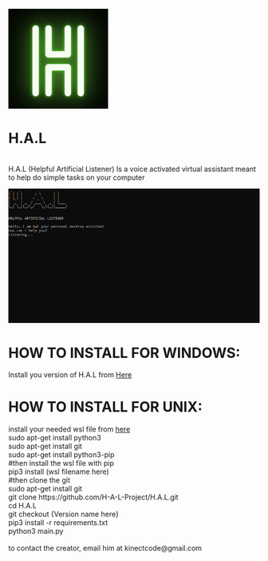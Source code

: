 ![image](https://raw.githubusercontent.com/H-A-L-Project/H.A.L/main/logo.png)
# H.A.L

<br>H.A.L (Helpful Artificial Listener) Is a voice activated virtual assistant meant to help do simple tasks on your computer

![image](https://raw.githubusercontent.com/H-A-L-Project/H.A.L/main/image.png)

<h1>HOW TO INSTALL FOR WINDOWS:</h1>
Install you version of H.A.L from <a href="https://github.com/H-A-L-Project/H.A.L/releases">Here</a>

<h1>HOW TO INSTALL FOR UNIX:</h1>
install your needed wsl file from <a href="https://www.lfd.uci.edu/~gohlke/pythonlibs/#pyaudio">here</a>
<br>
sudo apt-get install python3
<br>sudo apt-get install git
<br>sudo apt-get install python3-pip
<br>#then install the wsl file with pip
<br>pip3 install (wsl filename here)
<br>#then clone the git
<br>sudo apt-get install git
<br>git clone https://github.com/H-A-L-Project/H.A.L.git
<br>cd H.A.L
<br>git checkout {Version name here}
<br>pip3 install -r requirements.txt
<br>python3 main.py
<br>
<br>
to contact the creator, email him at kinectcode@gmail.com
